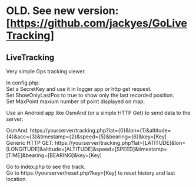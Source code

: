 # OLD. See new version: [https://github.com/jackyes/GoLiveTracking] 
## LiveTracking
  
Very simple Gps tracking viewer.  
  
In config.php:  
Set a SecretKey and use it in logger app or http get request.  
Set ShowOnlyLastPos to true to show only the last recorded position.  
Set MaxPoint maxium number of point displayed on map.  
  
Use an Android app like OsmAnd (or a simple HTTP Get) to send data to the server:  
  
OsmAnd: https://yourserver/tracking.php?lat={0}&lon={1}&altitude={4}&acc={3}&timestamp={2}&speed={5}&bearing={6}&key=[Key]  
Generic HTTP GET: https://yourserver/tracking.php?lat=[LATITUDE]&lon=[LONGITUDE]&altitude=[ALTITUDE]&speed=[SPEED]&timestamp=[TIME]&bearing=[BEARING]&key=[Key]  
    
Go to index.php to see the track.  
Go to https://yourserver/reset.php?key=[Key] to reset history and last location.  
